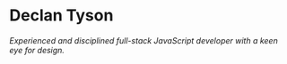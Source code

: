 # Declan Tyson

######  Experienced and disciplined full-stack JavaScript developer with a keen eye for design.